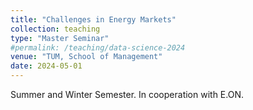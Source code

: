 ```yaml
---
title: "Challenges in Energy Markets"
collection: teaching
type: "Master Seminar"
#permalink: /teaching/data-science-2024
venue: "TUM, School of Management"
date: 2024-05-01
---
```


Summer and Winter Semester. In cooperation with E.ON.

